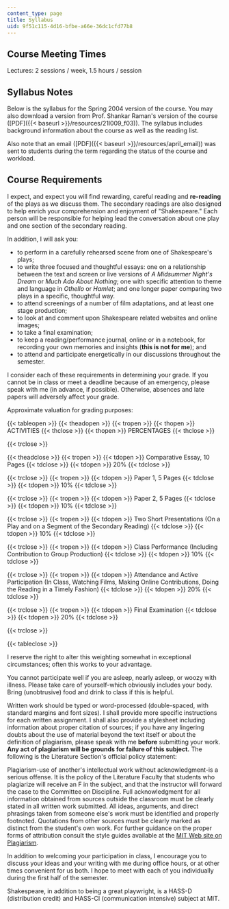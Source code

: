 ```yaml
---
content_type: page
title: Syllabus
uid: 9f51c115-4d16-bfbe-a66e-36dc1cfd77b8
---
```


Course Meeting Times
--------------------

Lectures: 2 sessions / week, 1.5 hours / session

Syllabus Notes
--------------

Below is the syllabus for the Spring 2004 version of the course. You may also download a version from Prof. Shankar Raman's version of the course ([PDF]({{< baseurl >}}/resources/21l009_f03)). The syllabus includes background information about the course as well as the reading list.

Also note that an email ([PDF]({{< baseurl >}}/resources/april_email)) was sent to students during the term regarding the status of the course and workload.

Course Requirements
-------------------

I expect, and expect you will find rewarding, careful reading and **re-reading** of the plays as we discuss them. The secondary readings are also designed to help enrich your comprehension and enjoyment of "Shakespeare." Each person will be responsible for helping lead the conversation about one play and one section of the secondary reading.

In addition, I will ask you:

*   to perform in a carefully rehearsed scene from one of Shakespeare's plays;
*   to write three focused and thoughtful essays: one on a relationship between the text and screen or live versions of _A Midsummer Night's Dream_ or _Much Ado About Nothing_; one with specific attention to theme and language in _Othello_ or _Hamlet_; and one longer paper comparing two plays in a specific, thoughtful way.
*   to attend screenings of a number of film adaptations, and at least one stage production;
*   to look at and comment upon Shakespeare related websites and online images;
*   to take a final examination;
*   to keep a reading/performance journal, online or in a notebook, for recording your own memories and insights (**this is not for me**); and
*   to attend and participate energetically in our discussions throughout the semester.

I consider each of these requirements in determining your grade. If you cannot be in class or meet a deadline because of an emergency, please speak with me (in advance, if possible). Otherwise, absences and late papers will adversely affect your grade.

Approximate valuation for grading purposes:

{{< tableopen >}}
{{< theadopen >}}
{{< tropen >}}
{{< thopen >}}
ACTIVITIES
{{< thclose >}}
{{< thopen >}}
PERCENTAGES
{{< thclose >}}

{{< trclose >}}

{{< theadclose >}}
{{< tropen >}}
{{< tdopen >}}
Comparative Essay, 10 Pages
{{< tdclose >}}
{{< tdopen >}}
20%
{{< tdclose >}}

{{< trclose >}}
{{< tropen >}}
{{< tdopen >}}
Paper 1, 5 Pages
{{< tdclose >}}
{{< tdopen >}}
10%
{{< tdclose >}}

{{< trclose >}}
{{< tropen >}}
{{< tdopen >}}
Paper 2, 5 Pages
{{< tdclose >}}
{{< tdopen >}}
10%
{{< tdclose >}}

{{< trclose >}}
{{< tropen >}}
{{< tdopen >}}
Two Short Presentations (On a Play and on a Segment of the Secondary Reading)
{{< tdclose >}}
{{< tdopen >}}
10%
{{< tdclose >}}

{{< trclose >}}
{{< tropen >}}
{{< tdopen >}}
Class Performance (Including Contribution to Group Production)
{{< tdclose >}}
{{< tdopen >}}
10%
{{< tdclose >}}

{{< trclose >}}
{{< tropen >}}
{{< tdopen >}}
Attendance and Active Participation (In Class, Watching Films, Making Online Contributions, Doing the Reading in a Timely Fashion)
{{< tdclose >}}
{{< tdopen >}}
20%
{{< tdclose >}}

{{< trclose >}}
{{< tropen >}}
{{< tdopen >}}
Final Examination
{{< tdclose >}}
{{< tdopen >}}
20%
{{< tdclose >}}

{{< trclose >}}

{{< tableclose >}}

I reserve the right to alter this weighting somewhat in exceptional circumstances; often this works to your advantage.

You cannot participate well if you are asleep, nearly asleep, or woozy with illness. Please take care of yourself-which obviously includes your body. Bring (unobtrusive) food and drink to class if this is helpful.

Written work should be typed or word-processed (double-spaced, with standard margins and font sizes). I shall provide more specific instructions for each written assignment. I shall also provide a stylesheet including information about proper citation of sources; if you have any lingering doubts about the use of material beyond the text itself or about the definition of plagiarism, please speak with me **before** submitting your work. **Any act of plagiarism will be grounds for failure of this subject.** The following is the Literature Section's official policy statement:

Plagiarism-use of another's intellectual work without acknowledgment-is a serious offense. It is the policy of the Literature Faculty that students who plagiarize will receive an F in the subject, and that the instructor will forward the case to the Committee on Discipline. Full acknowledgment for all information obtained from sources outside the classroom must be clearly stated in all written work submitted. All ideas, arguments, and direct phrasings taken from someone else's work must be identified and properly footnoted. Quotations from other sources must be clearly marked as distinct from the student's own work. For further guidance on the proper forms of attribution consult the style guides available at the [MIT Web site on Plagiarism](http://cmsw.mit.edu/writing-and-communication-center/avoiding-plagiarism/).

In addition to welcoming your participation in class, I encourage you to discuss your ideas and your writing with me during office hours, or at other times convenient for us both. I hope to meet with each of you individually during the first half of the semester.

Shakespeare, in addition to being a great playwright, is a HASS-D (distribution credit) and HASS-CI (communication intensive) subject at MIT.